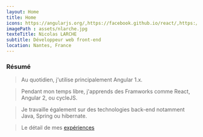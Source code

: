 ```yaml
---
layout: Home
title: Home
icons: https://angularjs.org/,https://facebook.github.io/react/,https://www.nodejs.org/static/favicon.png,https://www.npmjs.com,https://webpack.github.io/assets/favicon.png
imagePath : assets/nlarche.jpg
texteTitle: Nicolas LARCHE
subtitle: Développeur web front-end
location: Nantes, France
---
```


### Résumé

> Au quotidien, j'utilise principalement Angular 1.x.

> Pendant mon temps libre, j'apprends des Framworks comme React, Angular 2, ou cycleJS.

> Je travaille également sur des technologies back-end notamment Java, Spring ou hibernate.

> Le détail de mes [expériences](fr/experience)